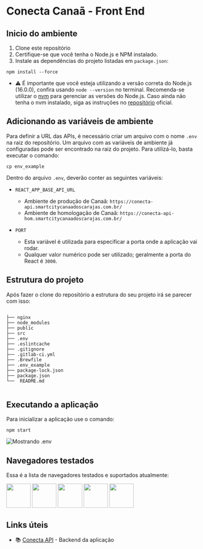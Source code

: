 # Conecta Canaã - Front End

## Inicio do ambiente

1. Clone este repositório
2. Certifique-se que você tenha o Node.js e NPM instalado.
3. Instale as dependências do projeto listadas em `package.json`:

```
npm install --force
```

- ⚠️ É importante que você esteja utilizando a versão correta do Node.js (16.0.0), confira usando `node --version` no terminal. Recomenda-se utilizar o [nvm](https://github.com/nvm-sh/nvm) para gerenciar as versões do Node.js. Caso ainda não tenha o nvm instalado, siga as instruções no [repositório](https://github.com/nvm-sh/nvm) oficial.

## Adicionando as variáveis de ambiente

Para definir a URL das APIs, é necessário criar um arquivo com o nome `.env` na raiz do repositório. Um arquivo com as variáveis de ambiente já configuradas pode ser encontrado na raiz do projeto. Para utilizá-lo, basta executar o comando: 

```
cp env_example
```

Dentro do arquivo `.env`, deverão conter as seguintes variáveis:

- `REACT_APP_BASE_API_URL`
  - Ambiente de produção de Canaã: `https://conecta-api.smartcitycanaadoscarajas.com.br/`
  - Ambiente de homologação de Canaã: `https://conecta-api-hom.smartcitycanaadoscarajas.com.br/`


- `PORT`
  - Esta variável é utilizada para especificar a porta onde a aplicação vai rodar.
  - Qualquer valor numérico pode ser utilizado; geralmente a porta do React é `3000`.

## Estrutura do projeto

Após fazer o clone do repositório a estrutura do seu projeto irá se parecer com isso:

```

├── nginx
├── node_modules
├── public
├── src
├── .env
├── .eslintcache
├── .gitignore
├── .gitlab-ci.yml 
├── .Brewfile 
├── .env_example 
├── package-lock.json
├── package.json
└──  README.md


```

## Executando a aplicação

Para inicializar a aplicação use o comando:

 ```
 npm start
 ```

![Mostrando .env](https://i.imgur.com/1b04WLa.png)

## Navegadores testados

Essa é a lista de navegadores testados e suportados atualmente:

<img src="https://s3.amazonaws.com/creativetim_bucket/github/browser/chrome.png" width="64" height="64"> <img src="https://s3.amazonaws.com/creativetim_bucket/github/browser/firefox.png" width="64" height="64"> <img src="https://s3.amazonaws.com/creativetim_bucket/github/browser/edge.png" width="64" height="64"> <img src="https://s3.amazonaws.com/creativetim_bucket/github/browser/safari.png" width="64" height="64"> <img src="https://s3.amazonaws.com/creativetim_bucket/github/browser/opera.png" width="64" height="64">


## Links úteis

- 📚 [Conecta API](https://gitlab.smartcitycanaadoscarajas.com.br/ramon141/canaa-conecta-api) - Backend da aplicação



